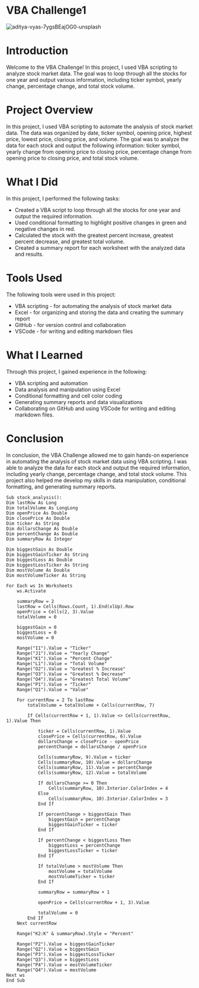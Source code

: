 # VBA Challenge1
![aditya-vyas-7ygsBEajOG0-unsplash](https://user-images.githubusercontent.com/52866379/237005408-fb5cfee8-62e9-41b9-914e-2e47d187bff9.jpg)

# Introduction
Welcome to the VBA Challenge! In this project, I used VBA scripting to analyze stock market data. The goal was to loop through all the stocks for one year and output various information, including ticker symbol, yearly change, percentage change, and total stock volume.

# Project Overview
In this project, I used VBA scripting to automate the analysis of stock market data. The data was organized by date, ticker symbol, opening price, highest price, lowest price, closing price, and volume. The goal was to analyze the data for each stock and output the following information: ticker symbol, yearly change from opening price to closing price, percentage change from opening price to closing price, and total stock volume.

# What I Did
In this project, I performed the following tasks:

* Created a VBA script to loop through all the stocks for one year and output the required information.
* Used conditional formatting to highlight positive changes in green and negative changes in red.
* Calculated the stock with the greatest percent increase, greatest percent decrease, and greatest total volume.
* Created a summary report for each worksheet with the analyzed data and results.

# Tools Used
The following tools were used in this project:

* VBA scripting - for automating the analysis of stock market data
* Excel - for organizing and storing the data and creating the summary report
* GitHub - for version control and collaboration
* VSCode - for writing and editing markdown files

# What I Learned
Through this project, I gained experience in the following:

* VBA scripting and automation
* Data analysis and manipulation using Excel
* Conditional formatting and cell color coding
* Generating summary reports and data visualizations
* Collaborating on GitHub and using VSCode for writing and editing markdown files.

# Conclusion
In conclusion, the VBA Challenge allowed me to gain hands-on experience in automating the analysis of stock market data using VBA scripting. I was able to analyze the data for each stock and output the required information, including yearly change, percentage change, and total stock volume. This project also helped me develop my skills in data manipulation, conditional formatting, and generating summary reports.   
   
    Sub stock_analysis():
    Dim lastRow As Long
    Dim totalVolume As LongLong
    Dim openPrice As Double
    Dim closePrice As Double
    Dim ticker As String
    Dim dollarsChange As Double
    Dim percentChange As Double
    Dim summaryRow As Integer

    Dim biggestGain As Double
    Dim biggestGainTicker As String
    Dim biggestLoss As Double
    Dim biggestLossTicker As String
    Dim mostVolume As Double
    Dim mostVolumeTicker As String
    
    For Each ws In Worksheets
        ws.Activate

        summaryRow = 2
        lastRow = Cells(Rows.Count, 1).End(xlUp).Row
        openPrice = Cells(2, 3).Value
        totalVolume = 0
        
        biggestGain = 0
        biggestLoss = 0
        mostVolume = 0
        
        Range("I1").Value = "Ticker"
        Range("J1").Value = "Yearly Change"
        Range("K1").Value = "Percent Change"
        Range("L1").Value = "Total Volume"
        Range("O2").Value = "Greatest % Increase"
        Range("O3").Value = "Greatest % Decrease"
        Range("O4").Value = "Greatest Total Volume"
        Range("P1").Value = "Ticker"
        Range("Q1").Value = "Value"
        
        For currentRow = 2 To lastRow
            totalVolume = totalVolume + Cells(currentRow, 7)
            
            If Cells(currentRow + 1, 1).Value <> Cells(currentRow, 1).Value Then
            
                ticker = Cells(currentRow, 1).Value
                closePrice = Cells(currentRow, 6).Value
                dollarsChange = closePrice - openPrice
                percentChange = dollarsChange / openPrice
                
                Cells(summaryRow, 9).Value = ticker
                Cells(summaryRow, 10).Value = dollarsChange
                Cells(summaryRow, 11).Value = percentChange
                Cells(summaryRow, 12).Value = totalVolume
                
                If dollarsChange >= 0 Then
                    Cells(summaryRow, 10).Interior.ColorIndex = 4
                Else
                    Cells(summaryRow, 10).Interior.ColorIndex = 3
                End If
                
                If percentChange > biggestGain Then
                    biggestGain = percentChange
                    biggestGainTicker = ticker
                End If
                
                If percentChange < biggestLoss Then
                    biggestLoss = percentChange
                    biggestLossTicker = ticker
                End If
                
                If totalVolume > mostVolume Then
                    mostVolume = totalVolume
                    mostVolumeTicker = ticker
                End If
                
                summaryRow = summaryRow + 1
                
                openPrice = Cells(currentRow + 1, 3).Value
                
                totalVolume = 0
            End If
        Next currentRow
        
        Range("K2:K" & summaryRow).Style = "Percent"
        
        Range("P2").Value = biggestGainTicker
        Range("Q2").Value = biggestGain
        Range("P3").Value = biggestLossTicker
        Range("Q3").Value = biggestLoss
        Range("P4").Value = mostVolumeTicker
        Range("Q4").Value = mostVolume
    Next ws
    End Sub
